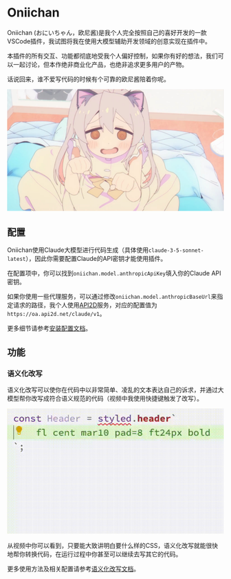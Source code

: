 # Oniichan

Oniichan (おにいちゃん，欧尼酱)是我个人完全按照自己的喜好开发的一款VSCode插件，我试图将我在使用大模型辅助开发领域的创意实现在插件中。

本插件的所有交互、功能都彻底地受我个人偏好控制，如果你有好的想法，我们可以一起讨论，但本作绝非商业化产品，也绝非追求更多用户的产物。

话说回来，谁不爱写代码的时候有个可靠的欧尼酱陪着你呢。

![Oniichan](https://raw.githubusercontent.com/otakustay/oniichan/master/assets/cover-character.jpg)

## 配置

Oniichan使用Claude大模型进行代码生成（具体使用`claude-3-5-sonnet-latest`），因此你需要配置Claude的API密钥才能使用插件。

在配置项中，你可以找到`oniichan.model.anthropicApiKey`填入你的Claude API密钥。

如果你使用一些代理服务，可以通过修改`oniichan.model.anthropicBaseUrl`来指定请求的路径，我个人使用[API2D](https://api2d.com/)服务，对应的配置值为`https://oa.api2d.net/claude/v1`。

更多细节请参考[安装配置文档](https://github.com/otakustay/oniichan/wiki/%E5%AE%89%E8%A3%85%E9%85%8D%E7%BD%AE)。

## 功能

### 语义化改写

语义化改写可以使你在代码中以非常简单、凌乱的文本表达自己的诉求，并通过大模型帮你改写成符合语义规范的代码（视频中我使用快捷键触发了改写）。

![Semantic rewrite demo](https://raw.githubusercontent.com/otakustay/oniichan/master/assets/semantic-rewrite-styled.gif)

从视频中你可以看到，只要能大致讲明白要什么样的CSS，语义化改写就能很快地帮你转换代码，在运行过程中你甚至可以继续去写其它的代码。

更多使用方法及相关配置请参考[语义化改写文档](https://github.com/otakustay/oniichan/wiki/%E8%AF%AD%E4%B9%89%E5%8C%96%E6%94%B9%E5%86%99)。
